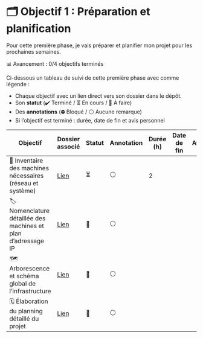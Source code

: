 # 🗂️ Objectif 1 : Préparation et planification

Pour cette première phase, je vais préparer et planifier mon projet pour les prochaines semaines.

📊 Avancement : 0/4 objectifs terminés

Ci-dessous un tableau de suivi de cette première phase avec comme légende :
- Chaque objectif avec un lien direct vers son dossier dans le dépôt.
- Son **statut** (✔️ Terminé / ⏳ En cours / 📌 À faire)
- Des **annotations** (⛔ Bloqué / ⚪ Aucune remarque)
- Si l’objectif est terminé : durée, date de fin et avis personnel

| Objectif                                                       | Dossier associé                       | Statut | Annotation | Durée (h) | Date de fin | Avis |
| -------------------------------------------------------------- | ------------------------------------- | ------ | ---------- | --------- | ----------- | ---- |
| 🧾 Inventaire des machines nécessaires (réseau et système)     | [Lien](./01-inventaire_machines.md)   | ⏳      | ⚪          | 2          |             |      |
| 🏷️ Nomenclature détaillée des machines et plan d’adressage IP | [Lien](./02-nomenclature.md)          | 📌     | ⚪          |           |             |      |
| 🗺️ Arborescence et schéma global de l’infrastructure          | [Lien](./03-arborescence_schemaIT.md) | 📌     | ⚪          |           |             |      |
| 🗓️ Élaboration du planning détaillé du projet                 | [Lien](./04-planning.md)              | 📌     | ⚪          |           |             |      |
